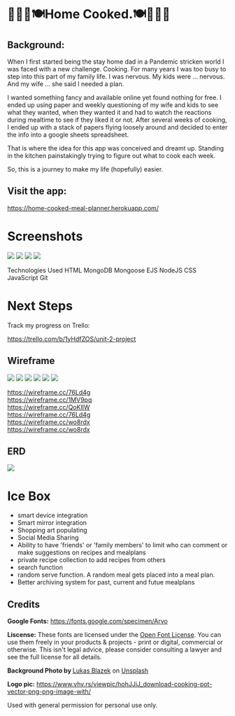 # 👩🏼‍🍳🍽Home Cooked.🍽👩🏼‍🍳

## Background:

When I first started being the stay home dad in a Pandemic stricken world I was faced with a new challenge. Cooking. For many years I was too busy to step into this part of my family life. I was nervous. My kids were ... nervous. And my wife ... she said I needed a plan.

I wanted something fancy and available online yet found nothing for free. I ended up using paper and weekly questioning of my wife and kids to see what they wanted, when they wanted it and had to watch the reactions during mealtime to see if they liked it or not. After several weeks of cooking, I ended up with a stack of papers flying loosely around and decided to enter the info into a google sheets spreadsheet.

That is where the idea for this app was conceived and dreamt up. Standing in the kitchen painstakingly trying to figure out what to cook each week.

So, this is a journey to make my life (hopefully) easier.

## Visit the app:

https://home-cooked-meal-planner.herokuapp.com/

# Screenshots

![](https://i.imgur.com/sT76liEh.jpg)
![](https://i.imgur.com/XIUpoQ7h.jpg)
![](https://i.imgur.com/x1XbUrhh.png)
![](https://i.imgur.com/16e8GPgh.png)

Technologies Used
HTML
MongoDB
Mongoose
EJS
NodeJS
CSS
JavaScript
Git

# Next Steps

Track my progress on Trello:

https://trello.com/b/1yHdfZOS/unit-2-project

## Wireframe

![](https://i.imgur.com/PbIiLCWm.png)
![](https://i.imgur.com/CuszZ8Tm.png)
![](https://i.imgur.com/jU209yWm.png)
![](https://i.imgur.com/Phymp6zm.png)
![](https://i.imgur.com/X0UEL9Sm.png)
![](https://i.imgur.com/OsOpo0km.png)

https://wireframe.cc/76Ld4g<br/>
https://wireframe.cc/1MV9pq<br/>
https://wireframe.cc/QoKlIW<br/>
https://wireframe.cc/76Ld4g<br/>
https://wireframe.cc/wo8rdx<br/>
https://wireframe.cc/wo8rdx<br/>

## ERD

![](https://i.imgur.com/4y6actOl.png)

# Ice Box

- smart device integration
- Smart mirror integration
- Shopping art populating
- Social Media Sharing
- Ability to have 'friends' or 'family members' to limit who can comment or make suggestions on recipes and mealplans
- private recipe collection to add recipes from others
- search function
- random serve function. A random meal gets placed into a meal plan.
- Better archiving system for past, current and futue mealplans

## Credits

<b>Google Fonts:</b> https://fonts.google.com/specimen/Arvo

<b>Liscense:</b> These fonts are licensed under the [Open Font License](https://scripts.sil.org/cms/scripts/page.php?site_id=nrsi&id=OFL).
You can use them freely in your products & projects - print or digital, commercial or otherwise.
This isn't legal advice, please consider consulting a lawyer and see the full license for all details.

<b>Background Photo by </b><a href="https://unsplash.com/@goumbik?utm_source=unsplash&utm_medium=referral&utm_content=creditCopyText">Lukas Blazek</a> on <a href="https://unsplash.com/s/photos/kitchen-background?utm_source=unsplash&utm_medium=referral&utm_content=creditCopyText">Unsplash</a>

<b>Logo pic:</b> https://www.vhv.rs/viewpic/hohJJiJ_download-cooking-pot-vector-png-png-image-with/

Used with general permission for personal use only.
